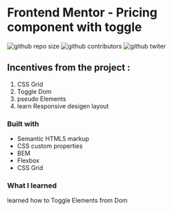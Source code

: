 # Frontend Mentor - Pricing component with toggle

![github repo size](https://img.shields.io/github/repo-size/AliBearr/Pricing-component-with-toggle)
![github contributors](https://img.shields.io/github/contributors/AliBearr/Pricing-component-with-toggle)
![github twiter](https://img.shields.io/twitter/follow/Alibearrr?style=social)

<!-- ![podcast preview](./design/desktop-preview.jpg) -->

## Incentives from the project :

1. CSS Grid
2. Toggle Dom
3. pseudo Elements
4. learn Responsive desigen layout

### Built with

- Semantic HTML5 markup
- CSS custom properties
- BEM
- Flexbox
- CSS Grid

### What I learned

learned how to Toggle Elements from Dom
